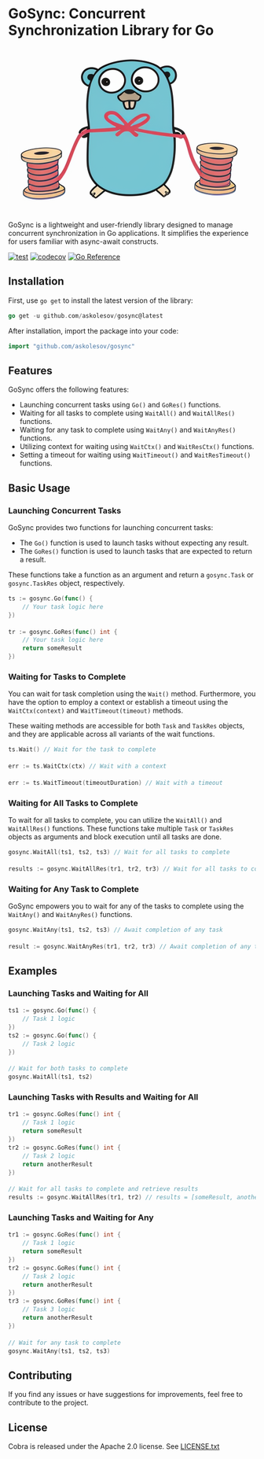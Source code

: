 GoSync: Concurrent Synchronization Library for Go
=================================================

![Gopher](gopher.png)

GoSync is a lightweight and user-friendly library designed to manage concurrent synchronization in Go applications. It simplifies the experience for users familiar with async-await constructs.

[![test](https://github.com/askolesov/gosync/actions/workflows/test.yaml/badge.svg)](https://github.com/askolesov/gosync/actions/workflows/test.yaml)
[![codecov](https://codecov.io/gh/askolesov/gosync/graph/badge.svg?token=TLMHQW5TF5)](https://codecov.io/gh/askolesov/gosync)
[![Go Reference](https://pkg.go.dev/badge/github.com/askolesov/gosync.svg)](https://pkg.go.dev/github.com/askolesov/gosync)

Installation
------------

First, use `go get` to install the latest version of the library:

```go
go get -u github.com/askolesov/gosync@latest
```

After installation, import the package into your code:

```go
import "github.com/askolesov/gosync"
```

Features
--------

GoSync offers the following features:

- Launching concurrent tasks using `Go()` and `GoRes()` functions. 
- Waiting for all tasks to complete using `WaitAll()` and `WaitAllRes()` functions.
- Waiting for any task to complete using `WaitAny()` and `WaitAnyRes()` functions.
- Utilizing context for waiting using `WaitCtx()` and `WaitResCtx()` functions.
- Setting a timeout for waiting using `WaitTimeout()` and `WaitResTimeout()` functions.

Basic Usage
-----------

### Launching Concurrent Tasks

GoSync provides two functions for launching concurrent tasks:

-   The `Go()` function is used to launch tasks without expecting any result.
-   The `GoRes()` function is used to launch tasks that are expected to return a result.

These functions take a function as an argument and return a `gosync.Task` or `gosync.TaskRes` object, respectively.

```go
ts := gosync.Go(func() {
    // Your task logic here
})

tr := gosync.GoRes(func() int {
    // Your task logic here
    return someResult
})
```

### Waiting for Tasks to Complete

You can wait for task completion using the `Wait()` method. Furthermore, you have the option to employ a context or establish a timeout using the `WaitCtx(context)` and `WaitTimeout(timeout)` methods.

These waiting methods are accessible for both `Task` and `TaskRes` objects, and they are applicable across all variants of the wait functions.

```go
ts.Wait() // Wait for the task to complete

err := ts.WaitCtx(ctx) // Wait with a context

err := ts.WaitTimeout(timeoutDuration) // Wait with a timeout
```

### Waiting for All Tasks to Complete

To wait for all tasks to complete, you can utilize the `WaitAll()` and `WaitAllRes()` functions. These functions take multiple `Task` or `TaskRes` objects as arguments and block execution until all tasks are done.

```go
gosync.WaitAll(ts1, ts2, ts3) // Wait for all tasks to complete

results := gosync.WaitAllRes(tr1, tr2, tr3) // Wait for all tasks to complete and get results
```

### Waiting for Any Task to Complete

GoSync empowers you to wait for any of the tasks to complete using the `WaitAny()` and `WaitAnyRes()` functions.

```go
gosync.WaitAny(ts1, ts2, ts3) // Await completion of any task

result := gosync.WaitAnyRes(tr1, tr2, tr3) // Await completion of any task and retrieve the result
```

Examples
--------

### Launching Tasks and Waiting for All

```go
ts1 := gosync.Go(func() {
    // Task 1 logic
})
ts2 := gosync.Go(func() {
    // Task 2 logic
})

// Wait for both tasks to complete
gosync.WaitAll(ts1, ts2)
```

### Launching Tasks with Results and Waiting for All

```go
tr1 := gosync.GoRes(func() int {
    // Task 1 logic
    return someResult
})
tr2 := gosync.GoRes(func() int {
    // Task 2 logic
    return anotherResult
})

// Wait for all tasks to complete and retrieve results
results := gosync.WaitAllRes(tr1, tr2) // results = [someResult, anotherResult]
```

### Launching Tasks and Waiting for Any

```go
tr1 := gosync.GoRes(func() int {
    // Task 1 logic
    return someResult
})
tr2 := gosync.GoRes(func() int {
    // Task 2 logic
    return anotherResult
})
tr3 := gosync.GoRes(func() int {
    // Task 3 logic
    return anotherResult
})

// Wait for any task to complete
gosync.WaitAny(ts1, ts2, ts3)
```

Contributing
------------

If you find any issues or have suggestions for improvements, feel free to contribute to the project.

License
-------

Cobra is released under the Apache 2.0 license. See [LICENSE.txt](LICENSE.txt)
